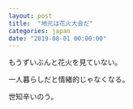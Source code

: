 ```yaml
---
layout: post
title:  "地元は花火大会だ"
categories: japan
date: "2019-08-01 00:00:00"
---
```


もうずいぶんと花火を見ていない。

一人暮らしだと情緒的じゃなくなる。

世知辛いのう。